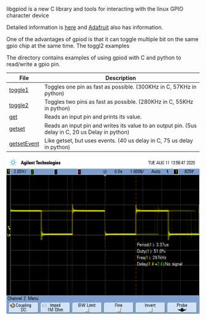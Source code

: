 libgpiod is a new C library and tools for interacting with the linux GPIO
character device

Detailed information is 
[here](https://git.kernel.org/pub/scm/libs/libgpiod/libgpiod.git/tree/README)
and [Adafruit](https://blog.adafruit.com/2018/11/26/sysfs-is-dead-long-live-libgpiod-libgpiod-for-linux-circuitpython/)
also has information.

One of the advantages of gpiod is that it can toggle multiple bit on the same
gpio chip at the same time.  The toggl2 examples 

The directory contains examples of using gpiod with C and python to read/write
a gpio pin.

File                | Description
----                | -----------
[toggle1](toggle1.c)    | Toggles one pin as fast as possible.  (300KHz in C, 57KHz in python)
[toggle2](toggle2.c)    | Toggles two pins as fast as possible.  (280KHz in C, 55KHz in python)
[get](get.c)    | Reads an input pin and prints its value.
[getset](getset.c)    | Reads an input pin and writes its value to an output pin. (5us delay in C, 20 us Delay in python)
[getsetEvent](getset.c)    | Like getset, but uses events. (40 us delay in C, 75 us delay in python)


![toggle1.c](images/toggle1.c.png)
